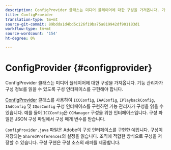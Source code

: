 ```yaml
---
description: ConfigProvider 클래스는 미디어 플레이어에 대한 구성을 가져옵니다. 기능 관리자가 구성 정보를 읽을 수 있도록 구성 인터페이스를 구현해야 합니다.
title: ConfigProvider
translation-type: tm+mt
source-git-commit: 89bdda1d4bd5c126f19ba75a819942df901183d1
workflow-type: tm+mt
source-wordcount: '154'
ht-degree: 0%

---
```



# ConfigProvider {#configprovider}

ConfigProvider 클래스는 미디어 플레이어에 대한 구성을 가져옵니다. 기능 관리자가 구성 정보를 읽을 수 있도록 구성 인터페이스를 구현해야 합니다.

[ConfigProvider](https://help.adobe.com/en_US/primetime/api/reference_implementation/android/javadoc/com/adobe/primetime/reference/config/ConfigProvider.html) 클래스를 사용하여 `ICCConfig`, `IAAConfig`, `IPlaybackConfig`, `IAdConfig` 및 `IQosConfig` 구성 인터페이스를 구현하면 기능 관리자가 구성을 읽을 수 있습니다. 예를 들어 `ICCConfig`은 `CCManager` 구성을 위한 인터페이스입니다. 구성 파일은 JSON 구성 파일에서 구성 매개 변수를 받습니다.

`ConfigProvider.java` 파일은 Adobe이 구성 인터페이스를 구현한 예입니다. 구성이 저장되는 `SharedPreferences`의 설정을 읽습니다. 조직에 적합한 방식으로 구성을 저장할 수 있습니다. 구성 구현은 구성 소스의 래퍼를 제공합니다.